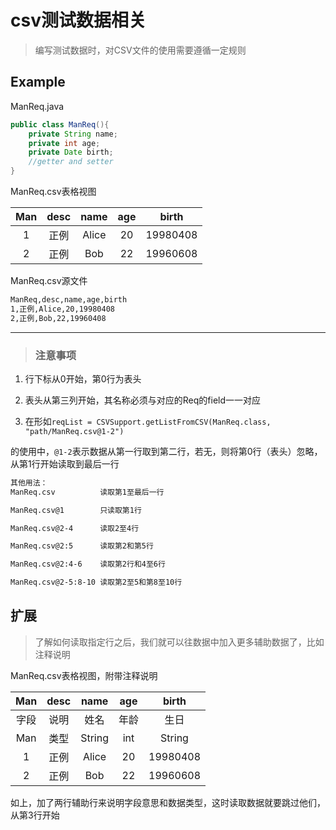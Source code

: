 # csv测试数据相关
> 编写测试数据时，对CSV文件的使用需要遵循一定规则

## Example

ManReq.java

```java
public class ManReq(){
    private String name;
    private int age;
    private Date birth;
    //getter and setter
}
```

ManReq.csv表格视图

Man|desc|name|age|birth
:--:|:--:|:--:|:--:|:--:
1 | 正例 | Alice | 20 | 19980408
2 |正例 | Bob  | 22 | 19960608

ManReq.csv源文件

```html
ManReq,desc,name,age,birth
1,正例,Alice,20,19980408
2,正例,Bob,22,19960408
```

---
>###  注意事项

1. 行下标从0开始，第0行为表头

2. 表头从第三列开始，其名称必须与对应的Req的field一一对应
3. 在形如`reqList = CSVSupport.getListFromCSV(ManReq.class,
   ​    ​    "path/ManReq.csv@1-2")`

 的使用中，`@1-2`表示数据从第一行取到第二行，若无，则将第0行（表头）忽略，从第1行开始读取到最后一行

 ```html
其他用法：
ManReq.csv			读取第1至最后一行

ManReq.csv@1		只读取第1行

ManReq.csv@2-4		读取2至4行

ManReq.csv@2:5		读取第2和第5行

ManReq.csv@2:4-6	读取第2行和4至6行

ManReq.csv@2-5:8-10	读取第2至5和第8至10行
 ```
## 扩展
> 了解如何读取指定行之后，我们就可以往数据中加入更多辅助数据了，比如注释说明

ManReq.csv表格视图，附带注释说明

| Man  | desc | name  | age  |  birth   |
| :--: | :--: | :---: | :--: | :------: |
|  字段   | 说明 | 姓名 |  年龄  | 生日 |
|  Man   | 类型 | String |  int  | String |
|  1   | 正例 | Alice |  20  | 19980408 |
|  2   | 正例 |  Bob  |  22  | 19960608 |

如上，加了两行辅助行来说明字段意思和数据类型，这时读取数据就要跳过他们，从第3行开始